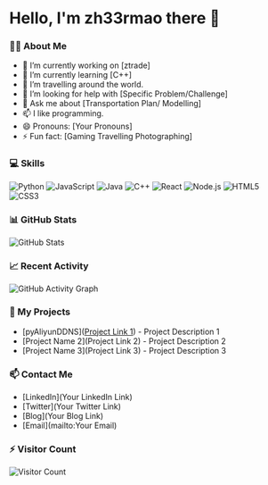 # Hello, I'm zh33rmao there 👋

### 👨‍💻 About Me
- 🔭 I’m currently working on [ztrade]
- 🌱 I’m currently learning [C++]
- 👯 I’m travelling around the world.
- 🤔 I’m looking for help with [Specific Problem/Challenge]
- 💬 Ask me about [Transportation Plan/ Modelling]
- 📫 I like programming.
- 😄 Pronouns: [Your Pronouns]
- ⚡ Fun fact: [Gaming Travelling Photographing]

### 💻 Skills
![Python](https://img.shields.io/badge/-Python-3776AB?style=flat-square&logo=python&logoColor=white)
![JavaScript](https://img.shields.io/badge/-JavaScript-F7DF1E?style=flat-square&logo=javascript&logoColor=black)
![Java](https://img.shields.io/badge/-Java-007396?style=flat-square&logo=java&logoColor=white)
![C++](https://img.shields.io/badge/-C++-00599C?style=flat-square&logo=c%2B%2B&logoColor=white)
![React](https://img.shields.io/badge/-React-61DAFB?style=flat-square&logo=react&logoColor=black)
![Node.js](https://img.shields.io/badge/-Node.js-339933?style=flat-square&logo=node.js&logoColor=white)
![HTML5](https://img.shields.io/badge/-HTML5-E34F26?style=flat-square&logo=html5&logoColor=white)
![CSS3](https://img.shields.io/badge/-CSS3-1572B6?style=flat-square&logo=css3&logoColor=white)

### 📊 GitHub Stats
![GitHub Stats](https://github-readme-stats.vercel.app/api?username=yourusername&show_icons=true&theme=radical)

### 📈 Recent Activity
![GitHub Activity Graph](https://activity-graph.herokuapp.com/graph?username=yourusername&theme=react-dark)

### 🎯 My Projects
- [pyAliyunDDNS]([Project Link 1](https://github.com/zh33rmao/pyAliyunDDNS)) - Project Description 1
- [Project Name 2](Project Link 2) - Project Description 2
- [Project Name 3](Project Link 3) - Project Description 3

### 📫 Contact Me
- [LinkedIn](Your LinkedIn Link)
- [Twitter](Your Twitter Link)
- [Blog](Your Blog Link)
- [Email](mailto:Your Email)

### ⚡ Visitor Count
![Visitor Count](https://profile-counter.glitch.me/yourusername/count.svg)
